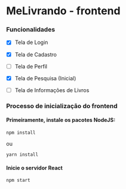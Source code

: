 # MeLivrando - frontend

### Funcionalidades
- [x] Tela de Login
- [x] Tela de Cadastro
- [ ] Tela de Perfil 
- [x] Tela de Pesquisa (Inicial)
- [ ] Tela de Informações de Livros


### Processo de inicialização do frontend

#### Primeiramente, instale os pacotes NodeJS:
`npm install`

ou

`yarn install`

#### Inicie o servidor React
`npm start`